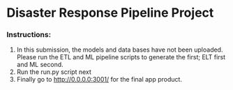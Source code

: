 # Disaster Response Pipeline Project

### Instructions:
1. In this submission, the models and data bases have not been uploaded.  Please run the ETL and ML pipeline scripts to generate the first; ELT first and ML second.
2. Run the run.py script next
3. Finally go to http://0.0.0.0:3001/ for the final app product.


